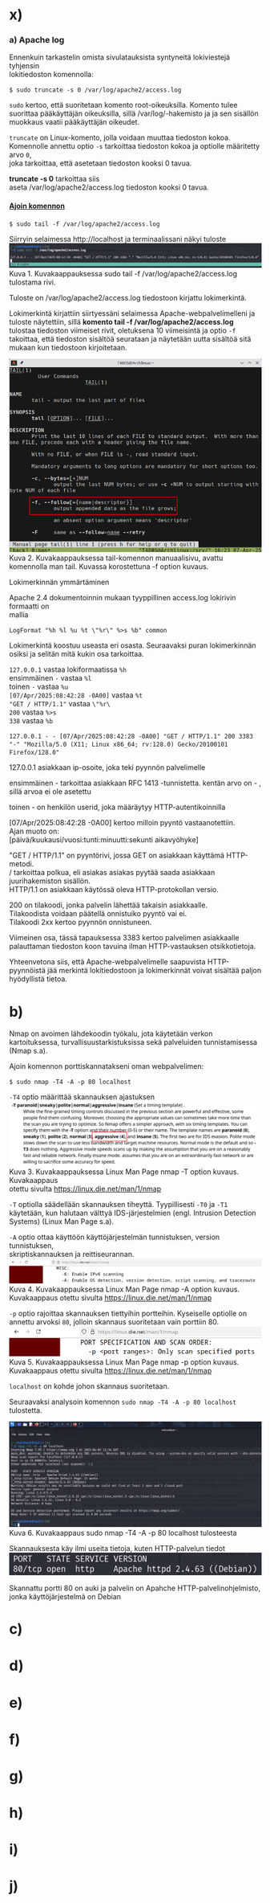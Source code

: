 # x) 
### a) Apache log
Ennenkuin tarkastelin omista sivulatauksista syntyneitä lokiviestejä tyhjensin  
lokitiedoston komennolla:
```
$ sudo truncate -s 0 /var/log/apache2/access.log
```
`sudo` kertoo, että suoritetaan komento root-oikeuksilla. Komento tulee      
suorittaa pääkäyttäjän oikeuksilla, sillä /var/log/-hakemisto ja ja sen sisällön   
muokkaus vaatii pääkäyttäjän oikeudet.  

`truncate` on Linux-komento, jolla voidaan muuttaa tiedoston kokoa.  
Komennolle  annettu optio `-s` tarkoittaa tiedoston kokoa ja optiolle määritetty arvo `0`,  
joka tarkoittaa, että asetetaan tiedoston kooksi 0 tavua.

**truncate -s 0** tarkoittaa siis  
aseta /var/log/apache2/access.log tiedoston kooksi 0 tavua.<br>
#### <u> Ajoin komennon</u>
```
$ sudo tail -f /var/log/apache2/access.log
```
Siirryin selaimessa http://localhost ja terminaalissani näkyi tuloste 
![alt text](image.png)
Kuva 1. Kuvakaappauksessa sudo tail -f /var/log/apache2/access.log tulostama rivi.

Tuloste on /var/log/apache2/access.log tiedostoon kirjattu lokimerkintä.  

Lokimerkintä kirjattiin siirtyessäni selaimessa Apache-webpalvelimelleni ja  
tuloste näytettiin, sillä **komento tail -f /var/log/apache2/access.log**   
tulostaa tiedoston viimeiset rivit, oletuksena 10 viimeisintä ja optio `-f`  
takoittaa, että tiedoston sisältöä seurataan ja näytetään uutta sisältöä sitä  
mukaan kun tiedostoon kirjoitetaan.  

![alt text](image-2.png)  
Kuva 2. Kuvakaappauksessa tail-komennon manuaalisivu, avattu komennolla man tail.
Kuvassa korostettuna -f option kuvaus.

Lokimerkinnän ymmärtäminen 

Apache 2.4 dokumentoinnin mukaan tyyppillinen access.log lokirivin formaatti on  
mallia 
```
LogFormat "%h %l %u %t \"%r\" %>s %b" common
```
Lokimerkintä koostuu useasta eri osasta. Seuraavaksi puran lokimerkinnän osiksi 
ja selitän mitä kukin osa tarkoittaa.

`127.0.0.1` vastaa lokiformaatissa `%h`  
ensimmäinen `-` vastaa `%l`  
toinen `-` vastaa `%u`  
`[07/Apr/2025:08:42:28 -0A00]` vastaa `%t`  
`"GET / HTTP/1.1"` vastaa `\"%r\`  
`200` vastaa `%>s`  
`338` vastaa `%b`
```
127.0.0.1 - - [07/Apr/2025:08:42:28 -0A00] "GET / HTTP/1.1" 200 3383 "-" "Mozilla/5.0 (X11; Linux x86_64; rv:128.0) Gecko/20100101 Firefox/128.0"
```

127.0.0.1 asiakkaan ip-osoite, joka teki pyynnön palvelimelle  

ensimmäinen - tarkoittaa asiakkaan RFC 1413 -tunnistetta. kentän arvo on - ,  
sillä arvoa ei ole asetettu  

toinen - on henkilön userid, joka määräytyy HTTP-autentikoinnilla  

[07/Apr/2025:08:42:28 -0A00] kertoo milloin pyyntö vastaanotettiin.  
Ajan muoto on:  
[päivä/kuukausi/vuosi:tunti:minuutti:sekunti aikavyöhyke]  

"GET / HTTP/1.1" on pyyntörivi, jossa GET on asiakkaan käyttämä HTTP-metodi.  
/ tarkoittaa polkua, eli asiakas asiakas pyytää saada asiakkaan juurihakemiston sisällön.  
HTTP/1.1 on asiakkaan käytössä oleva HTTP-protokollan versio.  

200 on tilakoodi, jonka palvelin lähettää takaisin asiakkaalle.  
Tilakoodista voidaan päätellä onnistuiko pyyntö vai ei.  
Tilakoodi 2xx kertoo pyynnön onnistuneen.

Viimeinen osa, tässä tapauksessa 3383 kertoo palvelimen asiakkaalle palauttaman tiedoston koon tavuina ilman HTTP-vastauksen otsikkotietoja.

Yhteenvetona siis, että Apache-webpalvelimelle saapuvista HTTP-pyynnöistä jää 
merkintä lokitiedostoon ja lokimerkinnät voivat sisältää paljon hyödyllistä tietoa.

# b)
Nmap on avoimen lähdekoodin työkalu, jota käytetään verkon kartoituksessa, turvallisuustarkistuksissa sekä palveluiden tunnistamisessa (Nmap s.a).  

Ajoin komennon porttiskannatakseni oman webpalvelimen:
```
$ sudo nmap -T4 -A -p 80 localhost
```
`-T4` optio määrittää skannauksen ajastuksen
![alt text](image-4.png)
Kuva 3. Kuvakaappauksessa Linux Man Page nmap -T option kuvaus. Kuvakaappaus  
otettu sivulta https://linux.die.net/man/1/nmap  

`-T` optiolla säädellään skannauksen tiheyttä. Tyypillisesti `-T0` ja `-T1` käytetään, 
kun halutaan välttyä IDS-järjestelmien (engl. Intrusion Detection Systems) (Linux Man Page s.a). 

`-A` optio ottaa käyttöön käyttöjärjestelmän tunnistuksen, version tunnistuksen,  
skriptiskannauksen ja reittiseurannan.
![alt text](image-6.png)  
Kuva 4. Kuvakaappauksessa Linux Man Page nmap -A option kuvaus. Kuvakaappaus otettu sivulta https://linux.die.net/man/1/nmap

`-p` optio rajoittaa skannauksen tiettyihin portteihin. Kyseiselle optiolle on 
annettu arvoksi `80`, jolloin skannaus suoritetaan vain porttiin 80.
![alt text](image-3.png)  
Kuva 5. Kuvakaappauksessa Linux Man Page nmap -p option kuvaus. Kuvakaappaus otettu sivulta https://linux.die.net/man/1/nmap  
  
  `localhost` on kohde johon skannaus suoritetaan.

Seuraavaksi analysoin komennon `sudo nmap -T4 -A -p 80 localhost` tulostetta.

![alt text](image-7.png)  
Kuva 6. Kuvakaappaus sudo nmap -T4 -A -p 80 localhost tulosteesta  

Skannauksesta käy ilmi useita tietoja, kuten HTTP-palvelun tiedot
![alt text](image-8.png)  

Skannattu portti 80 on auki ja palvelin on Apahche HTTP-palvelinohjelmisto,  
jonka käyttöjärjestelmä on Debian
# c)
# d)
# e)
# f)
# g)
# h)
# i)
# j)

 
 
 
 
 
 
 
 
 
